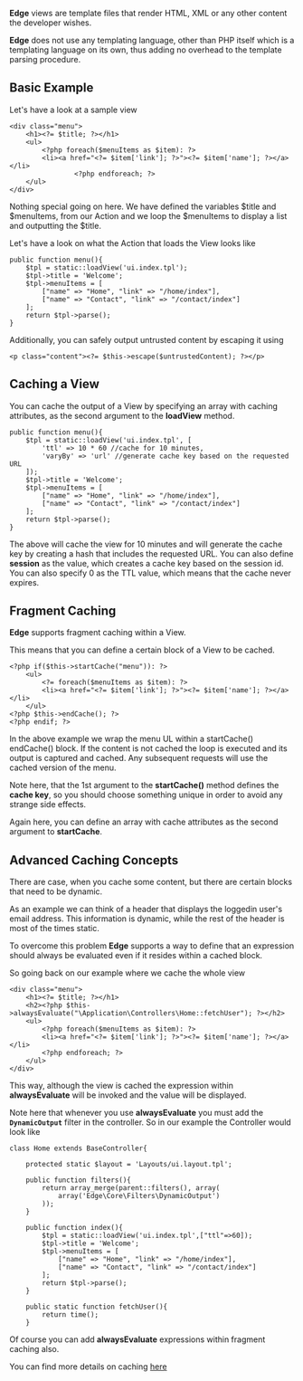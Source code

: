 **Edge** views are template files that render HTML, XML or any other content the developer wishes.

**Edge** does not use any templating language, other than PHP itself which is a templating language on its own, thus adding no overhead to the template parsing procedure.

## Basic Example ##

Let's have a look at a sample view

```
<div class="menu">
	<h1><?= $title; ?></h1>
	<ul>
		<?php foreach($menuItems as $item): ?>
		<li><a href="<?= $item['link']; ?>"><?= $item['name']; ?></a></li>
                <?php endforeach; ?>
	</ul>
</div>
```

Nothing special going on here. We have defined the variables $title and $menuItems, from our Action and we loop the $menuItems to display a list and outputting the $title.

Let's have a look on what the Action that loads the View looks like

```
public function menu(){
	$tpl = static::loadView('ui.index.tpl');
	$tpl->title = 'Welcome';
	$tpl->menuItems = [
		["name" => "Home", "link" => "/home/index"],
		["name" => "Contact", "link" => "/contact/index"]
	];
	return $tpl->parse();
}
```

Additionally, you can safely output untrusted content by escaping it using

```
<p class="content"><?= $this->escape($untrustedContent); ?></p>
```

## Caching a View ##

You can cache the output of a View by specifying an array with caching attributes, as the second argument to the **loadView** method.
```
public function menu(){
	$tpl = static::loadView('ui.index.tpl', [
		'ttl' => 10 * 60 //cache for 10 minutes,
		'varyBy' => 'url' //generate cache key based on the requested URL
	]);
	$tpl->title = 'Welcome';
	$tpl->menuItems = [
		["name" => "Home", "link" => "/home/index"],
		["name" => "Contact", "link" => "/contact/index"]
	];
	return $tpl->parse();
}
```

The above will cache the view for 10 minutes and will generate the cache key by creating a hash that includes the requested URL.
You can also define **session** as the value, which creates a cache key
based on the session id.
You can also specify 0 as the TTL value, which means that the cache never expires.

## Fragment Caching ##

**Edge** supports fragment caching within a View.

This means that you can define a certain block of a View to be cached.

```
<?php if($this->startCache("menu")): ?>
	<ul>
		<?= foreach($menuItems as $item): ?>
		<li><a href="<?= $item['link']; ?>"><?= $item['name']; ?></a></li>
	</ul>
<?php $this->endCache(); ?>
<?php endif; ?>
```

In the above example we wrap the menu UL within a startCache() endCache() block. If the content is not cached the loop is executed and its output is captured and cached. Any subsequent requests will use the cached version of the menu.

Note here, that the 1st argument to the **startCache()** method defines the **cache key**, so you should choose something unique in order to avoid any strange side effects.

Again here, you can define an array with cache attributes as the second argument to **startCache**.

## Advanced Caching Concepts ##

There are case, when you cache some content, but there are certain blocks that need to be dynamic.

As an example we can think of a header that displays the loggedin user's email address. This information is dynamic, while the rest of the header is most of the times static.

To overcome this problem **Edge** supports a way to define that an expression should always be evaluated even if it resides within a cached block.

So going back on our example where we cache the whole view
```
<div class="menu">
    <h1><?= $title; ?></h1>
    <h2><?php $this->alwaysEvaluate("\Application\Controllers\Home::fetchUser"); ?></h2>
    <ul>
        <?php foreach($menuItems as $item): ?>
        <li><a href="<?= $item['link']; ?>"><?= $item['name']; ?></a></li>
        <?php endforeach; ?>
    </ul>
</div>
```

This way, although the view is cached the expression within **alwaysEvaluate** will be invoked and the value will be displayed.

Note here that whenever you use **alwaysEvaluate** you must add the **`DynamicOutput`** filter in the controller. So in our example the Controller would look like
```
class Home extends BaseController{

    protected static $layout = 'Layouts/ui.layout.tpl';

    public function filters(){
        return array_merge(parent::filters(), array(
            array('Edge\Core\Filters\DynamicOutput')
        ));
    }

    public function index(){
        $tpl = static::loadView('ui.index.tpl',["ttl"=>60]);
        $tpl->title = 'Welcome';
        $tpl->menuItems = [
            ["name" => "Home", "link" => "/home/index"],
            ["name" => "Contact", "link" => "/contact/index"]
        ];
        return $tpl->parse();
    }

    public static function fetchUser(){
        return time();
    }
```

Of course you can add **alwaysEvaluate** expressions within fragment caching also.

You can find more details on caching [here](Caching.md)